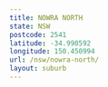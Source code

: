 ```yaml
---
title: NOWRA NORTH
state: NSW
postcode: 2541
latitude: -34.990592
longitude: 150.450994
url: /nsw/nowra-north/
layout: suburb
---
```

